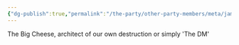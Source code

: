 ```yaml
---
{"dg-publish":true,"permalink":"/the-party/other-party-members/meta/james-absolom/"}
---
```


The Big Cheese, architect of our own destruction or simply 'The DM'